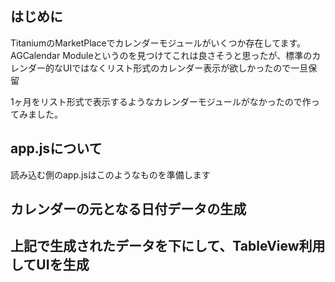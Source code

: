 ## はじめに

TitaniumのMarketPlaceでカレンダーモジュールがいくつか存在してます。
AGCalendar Moduleというのを見つけてこれは良さそうと思ったが、標準のカレンダー的なUIではなくリスト形式のカレンダー表示が欲しかったので一旦保留

1ヶ月をリスト形式で表示するようなカレンダーモジュールがなかったので作ってみました。

## app.jsについて
読み込む側のapp.jsはこのようなものを準備します
<script src="https://gist.github.com/2939329.js?file=app.js"></script>

## カレンダーの元となる日付データの生成

<script src="https://gist.github.com/2939339.js?file=listCalendar.js"></script>

## 上記で生成されたデータを下にして、TableView利用してUIを生成

<script src="https://gist.github.com/2939341.js?file=weeklyCalendar.js"></script>
